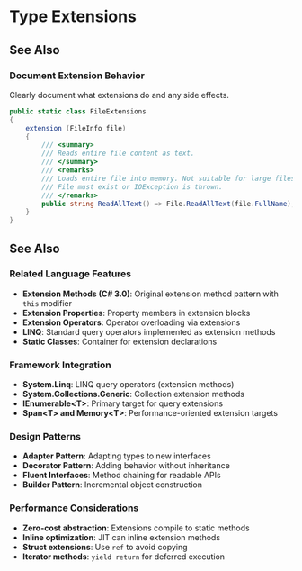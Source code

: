 # Type Extensions
## See Also
### Document Extension Behavior

Clearly document what extensions do and any side effects.

```csharp
public static class FileExtensions
{
    extension (FileInfo file)
    {
        /// <summary>
        /// Reads entire file content as text.
        /// </summary>
        /// <remarks>
        /// Loads entire file into memory. Not suitable for large files.
        /// File must exist or IOException is thrown.
        /// </remarks>
        public string ReadAllText() => File.ReadAllText(file.FullName);
    }
}
```

## See Also

### Related Language Features

- **Extension Methods (C# 3.0)**: Original extension method pattern with `this` modifier
- **Extension Properties**: Property members in extension blocks
- **Extension Operators**: Operator overloading via extensions
- **LINQ**: Standard query operators implemented as extension methods
- **Static Classes**: Container for extension declarations

### Framework Integration

- **System.Linq**: LINQ query operators (extension methods)
- **System.Collections.Generic**: Collection extension methods
- **IEnumerable\<T\>**: Primary target for query extensions
- **Span\<T\> and Memory\<T\>**: Performance-oriented extension targets

### Design Patterns

- **Adapter Pattern**: Adapting types to new interfaces
- **Decorator Pattern**: Adding behavior without inheritance
- **Fluent Interfaces**: Method chaining for readable APIs
- **Builder Pattern**: Incremental object construction

### Performance Considerations

- **Zero-cost abstraction**: Extensions compile to static methods
- **Inline optimization**: JIT can inline extension methods
- **Struct extensions**: Use `ref` to avoid copying
- **Iterator methods**: `yield return` for deferred execution
